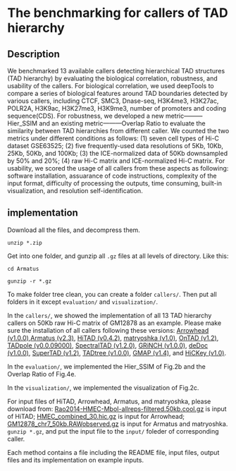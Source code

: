# The benchmarking for callers of TAD hierarchy
## Description
We benchmarked 13 available callers detecting hierarchical TAD structures (TAD hierarchy) by evaluating the biological correlation, robustness, and usability of the callers. For biological correlation, we used deepTools to compare a series of biological features around TAD boundaries detected by various callers, including CTCF, SMC3, Dnase-seq, H3K4me3, H3K27ac, POLR2A, H3K9ac, H3K27me3, H3K9me3, number of promoters and coding sequence(CDS). For robustness, we developed a new metric———Hier_SSIM and an existing metric———Overlap Ratio to evaluate the similarity between TAD hierarchies from different caller. We counted the two metrics under different conditions as follows: (1) seven cell types of Hi-C dataset GSE63525; (2) five frequently-used data resolutions of 5Kb, 10Kb, 25Kb, 50Kb, and 100Kb; (3) the ICE-normalized data of 50Kb downsampled by 50% and 20%; (4) raw Hi-C matrix and ICE-normalized Hi-C matrix. For usability, we scored the usage of all callers from these aspects as following: software installation, assuarance of code instructions, complexity of the input format, difficulty of processing the outputs, time consuming,  built-in visualization, and resolution self-identification.


## implementation

Download all the files, and decompress them.

```
unzip *.zip
```

Get into one folder, and gunzip all `.gz` files at all levels of directory. Like this:  

```
cd Armatus
```
```
gunzip -r *.gz
```

To make folder tree clean, you can create a folder `callers/`. Then put all folders in it except `evaluation/` and `visualization/`. 

In the `callers/`, we showed the implementation of all 13 TAD hierarchy callers on 50Kb raw Hi-C matrix of GM12878 as an example. Please make sure the installation of all callers following these versions: [Arrowhead (v1.0.0)](https://github.com/aidenlab/juicer/wiki/Arrowhead),[Armatus (v2.3)](http://www.cs.cmu.edu/~ckingsf/software/armatus/), [HiTAD (v0.4.2)](https://pypi.python.org/pypi/TADLib), [matryoshka (v1.0)](https://github.com/COMBINE-lab/matryoshka), [OnTAD (v1.2)](https://github.com/anlin00007/OnTAD.git), [TADpole (v0.0.09000)](https://github.com/3DGenomes/TADpole), 
[SpectralTAD (v1.2.0)](https://bioconductor.org/packages/SpectralTAD/), [GRiNCH (v1.0.0)](https://roy-lab.github.io/grinch/), [deDoc (v1.0.0)](https://github.com/yinxc/structural-information-minimisation), [SuperTAD (v1.2)](https://github.com/deepomicslab/SuperTAD), [TADtree (v1.0.0)](http://compbio.cs.brown.edu/projects/tadtree/), [GMAP (v1.4)](http://tanlab4generegulation.org/rGMAP_1.1.tar.gz), and [HiCKey (v1.0)]( https://github.com/YingruWuGit/HiCKey). 

In the `evaluation/`, we implemented the Hier_SSIM of Fig.2b and the Overlap Ratio of Fig.4e. 

In the `visualization/`, we implemented the visualization of Fig.2c.

For input files of HiTAD, Arrowhead, Armatus, and matryoshka, please download from: [Rao2014-HMEC-MboI-allreps-filtered.50kb.cool.gz](https://drive.google.com/file/d/1SJNVMKQOfIVXWLhcpWazN-ADIoNB3gZk/view?usp=sharing) is input of HiTAD; [HMEC_combined_30.hic.gz](https://drive.google.com/file/d/1d8d4G_w_d_Y24ARilte-guJP9yT56kF-/view?usp=sharing) is input for Arrowhead; [GM12878_chr7_50kb.RAWobserved.gz](https://drive.google.com/file/d/1pz0-AmsE_RHXXdY7uLvgpBUVsomzLjfW/view?usp=sharing) is input for Armatus and matryoshka. `gunzip *.gz`, and put the input file to the `input/` foleder of corresponding caller.

Each method contains a file including the README file, input files, output files and its implementation on example inputs.
